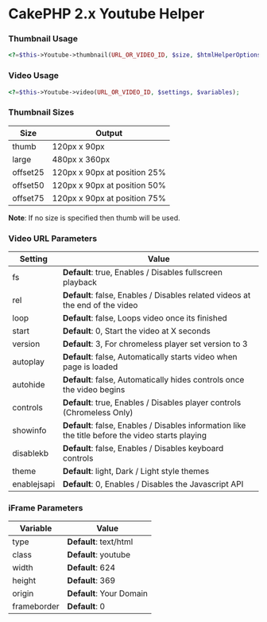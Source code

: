 CakePHP 2.x Youtube Helper
======================
### Thumbnail Usage
```php
<?=$this->Youtube->thumbnail(URL_OR_VIDEO_ID, $size, $htmlHelperOptions);
```

### Video Usage
```php
<?=$this->Youtube->video(URL_OR_VIDEO_ID, $settings, $variables);
```

### Thumbnail Sizes
Size  | Output
------------- | -------------
thumb	 | 120px x 90px
large	 | 480px x 360px
offset25 | 120px x 90px at position 25%
offset50 | 120px x 90px at position 50%
offset75 | 120px x 90px at position 75%
**Note**: If no size is specified then thumb will be used.

### Video URL Parameters
Setting | Value
------------- | -------------
fs          | **Default**: true, Enables / Disables fullscreen playback
rel         | **Default**: false, Enables / Disables related videos at the end of the video
loop        | **Default**: false, Loops video once its finished
start       | **Default**: 0, Start the video at X seconds
version     | **Default**: 3, For chromeless player set version to 3
autoplay    | **Default**: false, Automatically starts video when page is loaded
autohide    | **Default**: false, Automatically hides controls once the video begins
controls    | **Default**: true, Enables / Disables player controls (Chromeless Only)
showinfo    | **Default**: false, Enables / Disables information like the title before the video starts playing
disablekb   | **Default**: false, Enables / Disables keyboard controls
theme       | **Default**: light, Dark / Light style themes
enablejsapi | **Default**: 0, Enables / Disables the Javascript API

### iFrame Parameters
Variable  | Value
------------- | -------------
type 	    | **Default**: text/html
class	    | **Default**: youtube
width   	| **Default**: 624
height    	| **Default**: 369
origin      | **Default**: Your Domain
frameborder | **Default**: 0